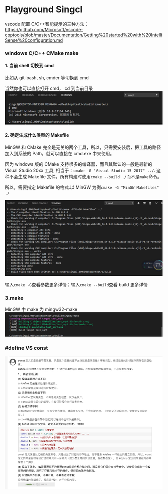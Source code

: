 # Playground Singcl

vscode 配置 C/C++智能提示的三种方法：https://github.com/Microsoft/vscode-cpptools/blob/master/Documentation/Getting%20started%20with%20IntelliSense%20configuration.md

### windows C/C++ CMake make

#### 1. 当前 shell 切换到 cmd

比如从 git-bash, sh, cmder 等切换到 cmd

当然你也可以直接打开 cmd， cd 到当前目录
![cmd](./img/cmd.png)

#### 2. 确定生成什么类型的 Makefile

MinGW 和 CMake 完全是无关的两个工具，所以，只需要安装后，把工具的路径加入到系统的 Path，就可以直接在 cmd.exe 中来使用。

因为 windows 版的 CMake 支持很多的编译器，而且其默认的一般是最新的 Visual Studio 20xx 工具,
相当于：`cmake -G "Visual Studio 15 2017" ../`. 这种不会生成 Makefile 文件，所有构建时使用`cmake --build ./`而不是`make`命令。

所以，需要指定 Makefile 的格式.以 MinGW 为例`cmake -G "MinGW Makefiles" ./`

![cmake](./img/cmake-G-MinGW-Makefiles.png)

输入`cmake -G`查看参数更多详情；输入`cmake --build`查看 build 更多详情

### 3.make

MinGW 中 make 为 mingw32-make
![mingw32-make](./img/mingw32-make.png)

### #define VS const

![define-const](./img/const_define.png)
